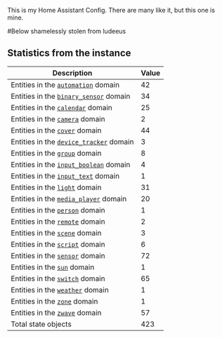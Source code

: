 This is my Home Assistant Config. There are many like it, but this one is mine.

#Below shamelessly stolen from ludeeus

## Statistics from the instance

Description | Value
-- | --
Entities in the [`automation`](https://www.home-assistant.io/components/automation) domain | 42
Entities in the [`binary_sensor`](https://www.home-assistant.io/components/binary_sensor) domain | 34
Entities in the [`calendar`](https://www.home-assistant.io/components/calendar) domain | 25
Entities in the [`camera`](https://www.home-assistant.io/components/camera) domain | 2
Entities in the [`cover`](https://www.home-assistant.io/components/cover) domain | 44
Entities in the [`device_tracker`](https://www.home-assistant.io/components/device_tracker) domain | 3
Entities in the [`group`](https://www.home-assistant.io/components/group) domain | 8
Entities in the [`input_boolean`](https://www.home-assistant.io/components/input_boolean) domain | 4
Entities in the [`input_text`](https://www.home-assistant.io/components/input_text) domain | 1
Entities in the [`light`](https://www.home-assistant.io/components/light) domain | 31
Entities in the [`media_player`](https://www.home-assistant.io/components/media_player) domain | 20
Entities in the [`person`](https://www.home-assistant.io/components/person) domain | 1
Entities in the [`remote`](https://www.home-assistant.io/components/remote) domain | 2
Entities in the [`scene`](https://www.home-assistant.io/components/scene) domain | 3
Entities in the [`script`](https://www.home-assistant.io/components/script) domain | 6
Entities in the [`sensor`](https://www.home-assistant.io/components/sensor) domain | 72
Entities in the [`sun`](https://www.home-assistant.io/components/sun) domain | 1
Entities in the [`switch`](https://www.home-assistant.io/components/switch) domain | 65
Entities in the [`weather`](https://www.home-assistant.io/components/weather) domain | 1
Entities in the [`zone`](https://www.home-assistant.io/components/zone) domain | 1
Entities in the [`zwave`](https://www.home-assistant.io/components/zwave) domain | 57
Total state objects | 423